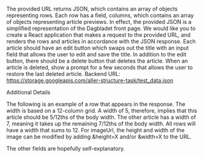 The provided URL returns JSON, which contains an array of objects representing
rows. Each row has a field, columns, which contains an array of objects representing
article previews. In effect, the provided JSON is a simplified representation of the
Dagbladet front page. We would like you to create a React application that makes a
request to the provided URL, and renders the rows and articles in accordance with
the JSON response.
Each article should have an edit button which swaps out the title with an input field
that allows the user to edit and save the title. In addition to the edit button, there
should be a delete button that deletes the article. When an article is deleted, show a
prompt for a few seconds that allows the user to restore the last deleted article.
Backend URL: https://storage.googleapis.com/aller-structure-task/test_data.json

Additional Details

The following is an example of a row that appears in the response. The width is
based on a 12-column grid. A width of 5, therefore, implies that this article should be
5/12ths of the body width. The other article has a width of 7, meaning it takes up the
remaining 7/12ths of the body width. All rows will have a width that sums to 12.
For imageUrl, the height and width of the image can be modified by adding
&height=X and/or &width=X to the URL.

The other fields are hopefully self-explanatory.

